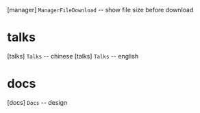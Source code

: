 [manager] `ManagerFileDownload` -- show file size before download

# talks

[talks] `Talks` -- chinese
[talks] `Talks` -- english

# docs

[docs] `Docs` -- design
